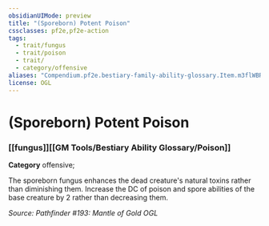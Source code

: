 ```yaml
---
obsidianUIMode: preview
title: "(Sporeborn) Potent Poison"
cssclasses: pf2e,pf2e-action
tags:
  - trait/fungus
  - trait/poison
  - trait/
  - category/offensive
aliases: "Compendium.pf2e.bestiary-family-ability-glossary.Item.m3flWBRtelwHv9oP"
license: OGL
---
```

# (Sporeborn) Potent Poison

### [[fungus]][[GM Tools/Bestiary Ability Glossary/Poison]]

**Category** offensive; 




The sporeborn fungus enhances the dead creature's natural toxins rather than diminishing them. Increase the DC of poison and spore abilities of the base creature by 2 rather than decreasing them.

*Source: Pathfinder #193: Mantle of Gold*
*OGL*